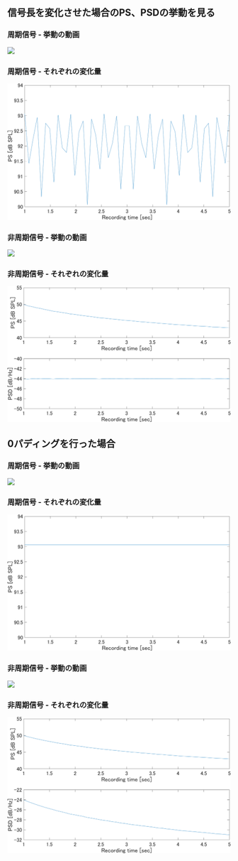 ## 信号長を変化させた場合のPS、PSDの挙動を見る
### 周期信号 - 挙動の動画
![](../img/v1_pure.gif)
### 周期信号 - それぞれの変化量
![](../img/v1_pure.png)
### 非周期信号 - 挙動の動画
![](../img/v1_wgn.gif)
### 非周期信号 - それぞれの変化量
![](../img/v1_wgn.png)

## 0パディングを行った場合
### 周期信号 - 挙動の動画
![](../img/v1_pad_pure.gif)
### 周期信号 - それぞれの変化量
![](../img/v1_pad_pure.png)
### 非周期信号 - 挙動の動画
![](../img/v1_pad_wgn.gif)
### 非周期信号 - それぞれの変化量
![](../img/v1_pad_wgn.png)
